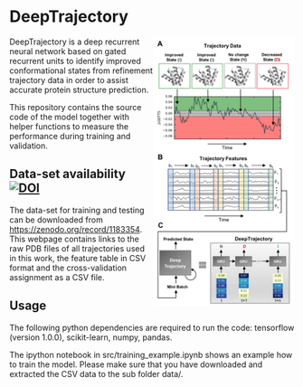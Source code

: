 # DeepTrajectory

<img align="right" width="250" height="475" src="/img/method.png?raw=true">

DeepTrajectory is a deep recurrent neural network based on gated recurrent units to identify improved conformational states from refinement trajectory data in order to assist accurate protein structure prediction.

This repository contains the source code of the model together with helper functions to measure the performance during training and validation.

## Data-set availability [![DOI](https://zenodo.org/badge/DOI/10.5281/zenodo.1183354.svg)](https://doi.org/10.5281/zenodo.1183354)



The data-set for training and testing can be downloaded from https://zenodo.org/record/1183354. This webpage contains links to the raw PDB files of all trajectories used in this work, the feature table in CSV format and the cross-validation assignment as a CSV file. 


## Usage

The following python dependencies are required to run the code: tensorflow (version 1.0.0), scikit-learn, numpy, pandas.

The ipython notebook in src/training_example.ipynb shows an example how to train the model. Please make sure that you have downloaded and extracted the CSV data to the sub folder data/.

